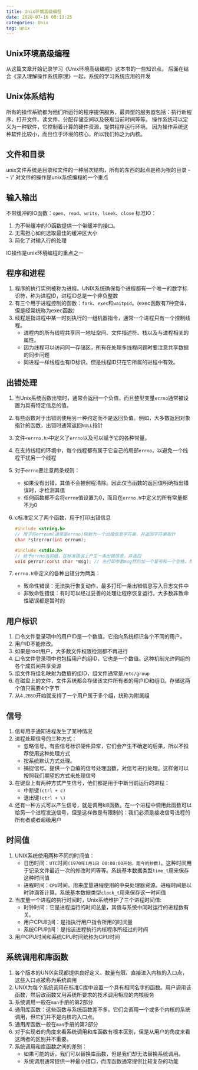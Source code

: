 ```yaml
---
title: Unix环境高级编程
date: 2020-07-16 08:13:25
categories: Unix
tag: unix
---
```


## Unix环境高级编程

从这篇文章开始记录学习《Unix环境高级编程》这本书的一些知识点。
后面在结合《深入理解操作系统原理》一起，系统的学习系统应用的开发

<!--more-->

## Unix体系结构
所有的操作系统都为他们所运行的程序提供服务，最典型的服务器包括：执行新程序、打开文件、读文件、分配存储空间以及获取当前时间等等。
操作系统可以定义为一种软件，它控制着计算的硬件资源，提供程序运行环境。
因为操作系统这种软件比较小，而且位于环境的核心，所以我们称之为内核。

## 文件和目录
unix文件系统是目录和文件的一种层次结构，所有的东西的起点是称为根的目录 -- ‘/’
对文件的操作是unix系统编程的一个重点

## 输入输出

不带缓冲的IO函数：`open`、`read`、`write`、`lseek`、`close`
标准IO：
1. 为不带缓冲的IO函数提供一个带缓冲的接口。
2. 无需担心如何选取最佳的缓冲区大小
3. 简化了对输入行的处理

IO操作是unix环境编程的重点之一

## 程序和进程

1. 程序的执行实例被称为进程。UNIX系统确保每个进程都有一个唯一的数字标识符，称为进程ID，进程ID总是一个非负整数
2. 有三个用于进程控制的函数：`fork`、`exec`和`waitpid`。(exec函数有7种变体，但是经常统称为exec函数)
3. 线程是指进程中某一时刻执行的一组机器指令，通常一个进程只有一个控制线程。
   * 进程内的所有线程共享同一地址空间、文件描述符、栈以及与进程相关的属性。
   * 因为线程可以访问同一存储区，所有在处理多线程问题时要注意共享数据的同步问题
   * 同进程一样线程也有ID标识。但是线程ID只在它所属的进程中有效。

## 出错处理

1. 当Unix系统函数出错时，通常会返回一个负值，而且整型变量`errno`通常被设置为具有特定信息的值。

2. 有些函数对于出错则使用另一种约定而不是返回负值。例如，大多数返回对象指针的函数，出错时通常返回`NULL`指针

3. 文件`<errno.h>`中定义了`errno`以及可以赋予它的各种常量。

4. 在支持线程的环境中，每个线程都有属于它自己的局部`errno`，以避免一个线程干扰另一个线程

5. 对于`errno`要注意两条规则：

   * 如果没有出错，其值不会被例程清除。因此仅当函数的返回值明确指出错误时，才检测其值
   * 任何函数都不会将`errno`值设置为0，而且在`errno.h`中定义的所有常量都不为0

6. c标准定义了两个函数，用于打印出错信息

   ```c
   #include <string.h>
   // 用于将errnum(通常是errno)映射为一个出错信息字符串，并返回字符串指针
   char *strerror(int errnum);
   
   #include <stdio.h>
   // 给予errno当前值，在标准错误上产生一条出错信息，并返回
   void perror(const char *msg); // 先打印参数msg然后加一个冒号和一个空格，然后是errno对应的错误信息，最后是一个换行符
   ```

7. `errno.h`中定义的各种出错分为两类：

   * 致命性错误：无法执行恢复动作，最多打印一条出错信息写入日志文件中
   * 非致命性错误：有时可以经过妥善的处理让程序恢复运行。大多数非致命性错误都是暂时的

## 用户标识

1. 口令文件登录项中的用户ID是一个数值，它指向系统标识各个不同的用户。
2. 用户ID不能修改。
3. 如果是root用户，大多数文件权限检测都不再进行
4. 口令文件登录项中也包括用户的组ID，它也是一个数值。这种机制允许同组的各个成员间共享资源
5. 组文件将组名映射为数值的组ID，组文件通常是`/etc/group`
6. 在磁盘上的文件，文件系统都会存储该文件所有者的用户ID和组ID。存储这两个值只需要4个字节
7. 从`4.2BSD`开始就支持了一个用户属于多个组，统称为附属组

## 信号

1. 信号用于通知进程发生了某种情况
2. 进程处理信号的三种方式：
   * 忽略信号。有些信号标识硬件异常，它们会产生不确定的后果，所以不推荐使用这种处理方式
   * 按系统默认方式处理。
   * 捕捉信号。提供一个自编的信号处理函数，对信号进行处理。这样做可以按照我们期望的方式来处理信号
3. 在键盘上有两种方式产生信号，他们都是用于中断当前运行的进程：
   * 中断键`(ctrl + c)`
   * 退出键`(ctrl + \)`
4. 还有一种方式可以产生信号，就是调用kill函数。在一个进程中调用此函数可以给另一个进程发送信号，但是这样做是有限制的：我们必须是接收信号进程的所有者或者超级用户

## 时间值

1. UNIX系统使用两种不同的时间值：
   * 日历时间：`UTC`时间`(1970年1月1日 00:00:00开始，距今的秒数)`。这种时间用于记录文件最近一次的修改时间等等。系统基本数据类型`time_t`用来保存这种时间值
   * 进程时间：`CPU`时间。用来度量进程使用的中央处理器资源。进程时间是以时钟滴答计算。系统基本数据类型`clock_t`用来保存这一时间值
2. 当度量一个进程的执行时间时，Unix系统维护了三个进程时间值:
   * 时钟时间：它是进程运行的时间总量，其值与系统中同时运行的进程数有关。
   * 用户CPU时间：是指执行用户指令所用的时间量
   * 系统CPU时间：是指该进程执行内核程序所经过的时间
3. 用户CPU时间和系统CPU时间统称为CPU时间

## 系统调用和库函数

1. 各个版本的UNIX实现都提供良好定义、数量有限、直接进入内核的入口点，这些入口点被称为系统调用
2. UNIX为每个系统调用在标准C库中设置一个具有相同名字的函数。用户调用该函数，然后改函数又用系统所要求的技术调用相应的内核服务
3. 系统调用一般在`man`手册的第2部分
4. 通用库函数：这些函数与系统函数差不多，它们会调用一个或多个内核的系统调用，但它们并不是内核的入口点。
5. 通用库函数一般在`man`手册的第2部分
6. 对于实现者的角度来看系统调用和库函数有根本区别，但是从用户的角度来看这两者的区别并不重要。
7. 系统调用和库函数之间的差别：
   * 如果可能的话，我们可以替换库函数，但是我们却无法替换系统调用。
   * 系统调用通常提供一种最小接口，而库函数通常提供比较复杂的功能